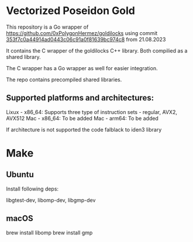 # Vectorized Poseidon Gold

This repository is a Go wrapper of https://github.com/0xPolygonHermez/goldilocks using commit [353f7c0a44914ad0443c06c91a0f81639bc974c8](https://github.com/0xPolygonHermez/goldilocks/commit/353f7c0a44914ad0443c06c91a0f81639bc974c8) from 21.08.2023

It contains the C wrapper of the goldilocks C++ library. Both compilied as a shared library.

The C wrapper has a Go wrapper as well for easier integration.

The repo contains precompiled shared libraries.

## Supported platforms and architectures:

Lixux - x86_64: Supports three type of instruction sets - regular, AVX2, AVX512
Mac - x86_64: To be added
Mac - arm64: To be added

If architecture is not supported the code falblack to iden3 library

# Make

## Ubuntu

Install following deps:

libgtest-dev, libomp-dev, libgmp-dev

## macOS

brew install libomp
brew install gmp

